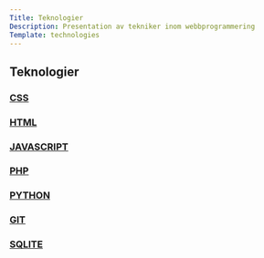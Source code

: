 ```yaml
---
Title: Teknologier
Description: Presentation av tekniker inom webbprogrammering
Template: technologies
---
```


Teknologier
-----------
<div class="box">
    <a class="block-link" href="%base_url%?technology/css" title="Presentation av CSS">
        <h3>CSS</h3>
    </a>
</div>

<div class="box">
    <a class="block-link" href="%base_url%?technology/html" title="Presentation av HTML">
        <h3>HTML</h3>
    </a>
</div>

<div class="box">
    <a class="block-link" href="%base_url%?technology/javascript" title="Presentation av Javascript">
        <h3>JAVASCRIPT</h3>
    </a>
</div>

<div class="box">
    <a class="block-link" href="%base_url%?technology/php" title="Presentation av PHP">
        <h3>PHP</h3>
    </a>
</div>

<div class="box">
    <a class="block-link" href="%base_url%?technology/python" title="Presentation av Python">
        <h3>PYTHON</h3>
    </a>
</div>

<div class="box">
    <a class="block-link" href="%base_url%?technology/git" title="Presentation av Git">
        <h3>GIT</h3>
    </a>
</div>

<div class="box">
    <a class="block-link" href="%base_url%?technology/sqlite" title="Presentation av SQLITE">
        <h3>SQLITE</h3>
    </a>
</div>
